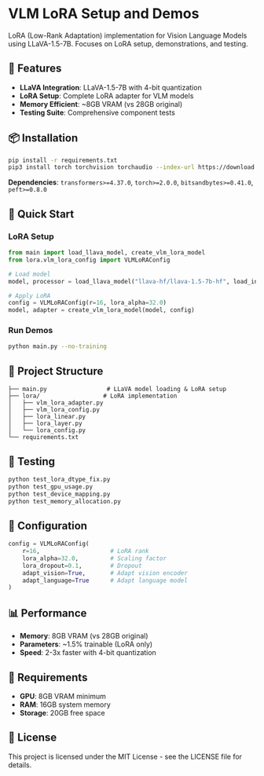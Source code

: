 # VLM LoRA Setup and Demos

LoRA (Low-Rank Adaptation) implementation for Vision Language Models using LLaVA-1.5-7B. Focuses on LoRA setup, demonstrations, and testing.

## 🚀 Features

- **LLaVA Integration**: LLaVA-1.5-7B with 4-bit quantization
- **LoRA Setup**: Complete LoRA adapter for VLM models
- **Memory Efficient**: ~8GB VRAM (vs 28GB original)
- **Testing Suite**: Comprehensive component tests

## 📦 Installation

```bash
pip install -r requirements.txt
pip3 install torch torchvision torchaudio --index-url https://download.pytorch.org/whl/cu126
```

**Dependencies**: `transformers>=4.37.0`, `torch>=2.0.0`, `bitsandbytes>=0.41.0`, `peft>=0.8.0`

## 🚀 Quick Start

### LoRA Setup

```python
from main import load_llava_model, create_vlm_lora_model
from lora.vlm_lora_config import VLMLoRAConfig

# Load model
model, processor = load_llava_model("llava-hf/llava-1.5-7b-hf", load_in_4bit=True)

# Apply LoRA
config = VLMLoRAConfig(r=16, lora_alpha=32.0)
model, adapter = create_vlm_lora_model(model, config)
```

### Run Demos

```bash
python main.py --no-training
```

## 📁 Project Structure

```
├── main.py                 # LLaVA model loading & LoRA setup
├── lora/                  # LoRA implementation
│   ├── vlm_lora_adapter.py
│   ├── vlm_lora_config.py
│   ├── lora_linear.py
│   ├── lora_layer.py
│   └── lora_config.py
└── requirements.txt
```

## 🧪 Testing

```bash
python test_lora_dtype_fix.py
python test_gpu_usage.py
python test_device_mapping.py
python test_memory_allocation.py
```

## 🔧 Configuration

```python
config = VLMLoRAConfig(
    r=16,                    # LoRA rank
    lora_alpha=32.0,         # Scaling factor
    lora_dropout=0.1,        # Dropout
    adapt_vision=True,       # Adapt vision encoder
    adapt_language=True      # Adapt language model
)
```

## 📊 Performance

- **Memory**: 8GB VRAM (vs 28GB original)
- **Parameters**: ~1.5% trainable (LoRA only)
- **Speed**: 2-3x faster with 4-bit quantization

## 🚨 Requirements

- **GPU**: 8GB VRAM minimum
- **RAM**: 16GB system memory
- **Storage**: 20GB free space

## 📄 License

This project is licensed under the MIT License - see the LICENSE file for details.
